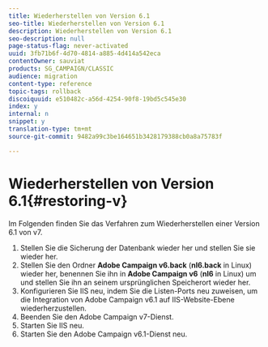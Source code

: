 ```yaml
---
title: Wiederherstellen von Version 6.1
seo-title: Wiederherstellen von Version 6.1
description: Wiederherstellen von Version 6.1
seo-description: null
page-status-flag: never-activated
uuid: 3fb71b6f-4d70-4814-a885-4d414a542eca
contentOwner: sauviat
products: SG_CAMPAIGN/CLASSIC
audience: migration
content-type: reference
topic-tags: rollback
discoiquuid: e510482c-a56d-4254-90f8-19bd5c545e30
index: y
internal: n
snippet: y
translation-type: tm+mt
source-git-commit: 9482a99c3be164651b3428179388cb0a8a75783f

---
```



# Wiederherstellen von Version 6.1{#restoring-v}

Im Folgenden finden Sie das Verfahren zum Wiederherstellen einer Version 6.1 von v7.

1. Stellen Sie die Sicherung der Datenbank wieder her und stellen Sie sie wieder her.
1. Stellen Sie den Ordner **Adobe Campaign v6.back** (**nl6.back** in Linux) wieder her, benennen Sie ihn in **Adobe Campaign v6** (**nl6** in Linux) um und stellen Sie ihn an seinem ursprünglichen Speicherort wieder her.
1. Konfigurieren Sie IIS neu, indem Sie die Listen-Ports neu zuweisen, um die Integration von Adobe Campaign v6.1 auf IIS-Website-Ebene wiederherzustellen.
1. Beenden Sie den Adobe Campaign v7-Dienst.
1. Starten Sie IIS neu.
1. Starten Sie den Adobe Campaign v6.1-Dienst neu.

